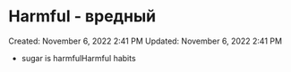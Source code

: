 # Harmful - вредный

Created: November 6, 2022 2:41 PM
Updated: November 6, 2022 2:41 PM

- sugar is harmfulHarmful habits